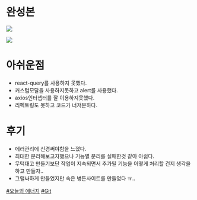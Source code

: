 # 완성본

![](https://velog.velcdn.com/images/peechulchul/post/ce0e0aa2-6893-41ef-9025-52e90eea7781/image.png)

![](https://velog.velcdn.com/images/peechulchul/post/e86fb310-a06a-4eab-b12d-38001282aed9/image.png)

# 아쉬운점

- react-query를 사용하지 못했다.
- 커스텀모달을 사용하지못하고 alert를 사용했다.
- axios인터셉터를 잘 이용하지못했다.
- 리펙토링도 못하고 코드가 너저분하다.

# 후기

- 에러관리에 신경써야함을 느꼈다.
- 최대한 분리해보고자했으나 기능별 분리를 실패한것 같아 아쉽다.
- 무턱대고 만들기보단 작업이 지속되면서 추가될 기능을 어떻게 처리할 건지 생각을 하고 만들자..
- 그럴싸하게 만들었지만 속은 병든사이트를 만들었다 ㅠ..

[#오늘의 에너지](https://www.youtube.com/watch?v=2FjsufSjPSw) [#Git](https://github.com/peeChulchul/S_AUTH)
